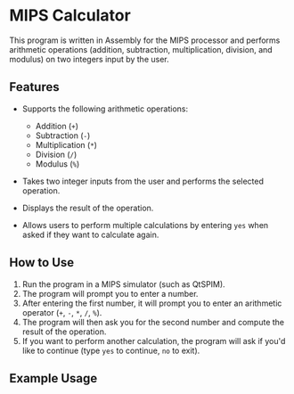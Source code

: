 # MIPS Calculator

This program is written in Assembly for the MIPS processor and performs arithmetic operations (addition, subtraction, multiplication, division, and modulus) on two integers input by the user.

## Features
- Supports the following arithmetic operations:
  - Addition (`+`)
  - Subtraction (`-`)
  - Multiplication (`*`)
  - Division (`/`)
  - Modulus (`%`)
  
- Takes two integer inputs from the user and performs the selected operation.
- Displays the result of the operation.
- Allows users to perform multiple calculations by entering `yes` when asked if they want to calculate again.

## How to Use
1. Run the program in a MIPS simulator (such as QtSPIM).
2. The program will prompt you to enter a number.
3. After entering the first number, it will prompt you to enter an arithmetic operator (`+`, `-`, `*`, `/`, `%`).
4. The program will then ask you for the second number and compute the result of the operation.
5. If you want to perform another calculation, the program will ask if you'd like to continue (type `yes` to continue, `no` to exit).

## Example Usage
